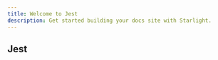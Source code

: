 ```yaml
---
title: Welcome to Jest
description: Get started building your docs site with Starlight.
---
```


## Jest